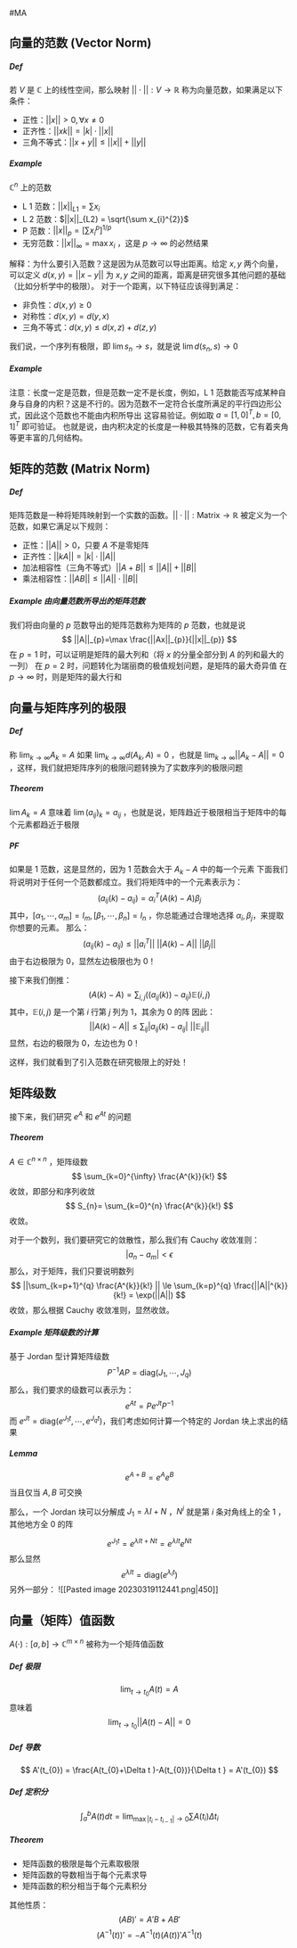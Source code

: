 #MA   

## 向量的范数 (Vector Norm)

##### Def 
若 $V$ 是 $\mathbb{C}$ 上的线性空间，那么映射 $||\cdot ||: V \rightarrow  \mathbb{R}$ 称为向量范数，如果满足以下条件：
- 正性：$||x||>0,\forall x \not = 0$
- 正齐性：$||xk|| = |k|\cdot ||x||$ 
- 三角不等式：$||x+y|| \le ||x||+||y||$ 

##### Example 
$\mathbb{C}^{n}$ 上的范数
- L 1 范数：$||x||_{L1} = \sum x_{i}$ 
- L 2 范数：$||x||_{L2} = \sqrt{\sum x_{i}^{2}}$
- P 范数：$||x||_{p}= [\sum x_{i}^{p}]^{1/p}$ 
- 无穷范数：$||x||_{\infty} = \max x_{i}$ ，这是 $p \rightarrow \infty$ 的必然结果

解释：为什么要引入范数？这是因为从范数可以导出距离。给定 $x, y$ 两个向量，可以定义 $d (x, y) = ||x-y||$ 为 $x, y$ 之间的距离，距离是研究很多其他问题的基础（比如分析学中的极限）。
对于一个距离，以下特征应该得到满足：
- 非负性：$d (x, y)\ge 0$
- 对称性：$d (x, y) = d(y,x)$ 
- 三角不等式：$d (x, y) \le d(x,z)+d(z,y)$ 

我们说，一个序列有极限，即 $\lim s_{n} \rightarrow s$，就是说 $\lim d (s_{n}, s) \rightarrow 0$ 

##### Example 
注意：长度一定是范数，但是范数一定不是长度，例如，L 1 范数能否写成某种自身与自身的内积？这是不行的。因为范数不一定符合长度所满足的平行四边形公式，因此这个范数也不能由内积所导出
这容易验证。例如取 $a = [1,0]^{T}, b = [0,1]^{T}$ 即可验证。
也就是说，由内积决定的长度是一种极其特殊的范数，它有着夹角等更丰富的几何结构。

## 矩阵的范数 (Matrix Norm) 

##### Def 
矩阵范数是一种将矩阵映射到一个实数的函数。$||\cdot || : \mathrm{Matrix } \rightarrow \mathbb{R}$ 被定义为一个范数，如果它满足以下规则：
- 正性：$||A|| >0$，只要 $A$ 不是零矩阵
- 正齐性：$||kA||  = |k| \cdot ||A||$
- 加法相容性（三角不等式）$||A+B|| \le ||A||+||B||$
- 乘法相容性：$||AB|| \le ||A||\cdot ||B||$  

##### Example 由向量范数所导出的矩阵范数
我们将由向量的 $p$ 范数导出的矩阵范数称为矩阵的 $p$ 范数，也就是说
$$
||A||_{p}=\max \frac{||Ax||_{p}}{||x||_{p}}
$$
在 $p=1$ 时，可以证明是矩阵的最大列和（将 $x$ 的分量全部分到 $A$ 的列和最大的一列）
在 $p=2$ 时，问题转化为瑞丽商的极值规划问题，是矩阵的最大奇异值
在 $p \rightarrow \infty$ 时，则是矩阵的最大行和


## 向量与矩阵序列的极限
##### Def
称 $\lim_{k \rightarrow \infty}A_{k} = A$ 如果 $\lim_{k \rightarrow \infty}d(A_{k},A)=0$ ，也就是 $\lim_{k \rightarrow \infty}||A_{k}-A|| = 0$ ，这样，我们就把矩阵序列的极限问题转换为了实数序列的极限问题

##### Theorem 
$\lim A_{k}=A$ 意味着 $\lim (a_{ij})_{k} = a_{ij}$ ，也就是说，矩阵趋近于极限相当于矩阵中的每个元素都趋近于极限

##### PF 
如果是 1 范数，这是显然的，因为 1 范数会大于 $A_k -A$ 中的每一个元素
下面我们将说明对于任何一个范数都成立。我们将矩阵中的一个元素表示为：
$$
(a_{ij}(k)-a_{ij}) = \alpha_{i}^{T}(A(k)-A)\beta_{j}
$$
其中，$[\alpha_{1},\cdots ,\alpha_{m}] = I_{m},[\beta_{1},\cdots ,\beta_{n}] = I_{n}$ ，你总能通过合理地选择 $\alpha_{i},\beta_{j}$，来提取你想要的元素。 那么：
$$
(a_{ij}(k)-a_{ij}) \le ||a_{i}^{T} ||\ ||A(k)-A||\ ||\beta_j||
$$
由于右边极限为 0，显然左边极限也为 0！

接下来我们倒推：
$$
(A(k)-A) = \sum_{i,j}((a_{ij}(k))-a_{ij})\mathbb{E}(i,j)
$$
其中，$\mathbb{E}(i,j)$ 是一个第 $i$ 行第 $j$ 列为 1，其余为 0 的阵
因此：
$$
||A(k)-A|| \le \sum_{ij} |a_{ij}(k)-a_{ij}|\ ||\mathbb{E}_{ij}||
$$
显然，右边的极限为 0，左边也为 0！

这样，我们就看到了引入范数在研究极限上的好处！

## 矩阵级数
接下来，我们研究 $e^{A}$ 和 $e^{At}$ 的问题

##### Theorem 
$A \in \mathbb{C}^{n \times n}$ ，矩阵级数
$$
\sum_{k=0}^{\infty} \frac{A^{k}}{k!} 
$$
收敛，即部分和序列收敛
$$
S_{n}= \sum_{k=0}^{n} \frac{A^{k}}{k!} 
$$
收敛。

对于一个数列，我们要研究它的敛散性，那么我们有 Cauchy 收敛准则：
$$
|a_{n}-a_{m}| < \epsilon 
$$
那么，对于矩阵，我们只要说明数列
$$
||\sum_{k=p+1}^{q} \frac{A^{k}}{k!} || \le \sum_{k=p}^{q} \frac{||A||^{k}}{k!} = \exp(||A||)
$$
收敛，那么根据 Cauchy 收敛准则，显然收敛。

##### Example 矩阵级数的计算
基于 Jordan 型计算矩阵级数
$$
P^{-1}AP = \mathrm{diag}(J_{1},\cdots ,J_{q})
$$
那么，我们要求的级数可以表示为：
$$
e^{At} = Pe^{Jt}P^{-1}
$$
而 $e^{Jt} = \mathrm{diag}(e^{J_{1}t},\cdots ,e^{J_{q}t})$，我们考虑如何计算一个特定的 Jordan 块上求出的结果

##### Lemma 
$$
e^{A+B} =e^{A}e^{B}
$$
当且仅当 $A, B$ 可交换

那么，一个 Jordan 块可以分解成 $J_{1} = \lambda I + N$ ，$N^{i}$ 就是第 $i$ 条对角线上的全 1 ，其他地方全 0 的阵

$$
e^{J_{1}t}= e^{\lambda It+Nt} = e^{\lambda It}e^{Nt} 
$$
那么显然
$$
e^{\lambda It} = \mathrm{diag}(e^{\lambda_{i}t})
$$
另外一部分：
![[Pasted image 20230319112441.png|450]]


## 向量（矩阵）值函数
$A (\cdot):[a, b] \rightarrow \mathbb{C}^{m\times n}$ 被称为一个矩阵值函数

##### Def 极限
$$
\lim_{t \rightarrow t_{0}} A(t) = A 
$$
意味着
$$
\lim_{t \rightarrow t_{0}} ||A(t)-A|| = 0
$$

##### Def 导数
$$
A'(t_{0}) = \frac{A(t_{0}+\Delta t )-A(t_{0})}{\Delta t } = A'(t_{0})
$$
##### Def 定积分
$$
\int_{a}^{b}  A(t)dt = \lim_{\max |t_{i}-t_{i-1}| \rightarrow0} \sum A(t_{i})\Delta t_{i} 
$$

##### Theorem 
- 矩阵函数的极限是每个元素取极限
- 矩阵函数的导数相当于每个元素求导
- 矩阵函数的积分相当于每个元素积分

其他性质：
$$
(AB)' = A'B+AB'
$$
$$
(A^{-1}(t))' = -A^{-1}(t)(A(t))'A^{-1}(t)
$$
